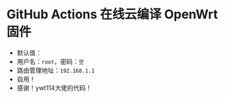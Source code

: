 # GitHub Actions 在线云编译 OpenWrt 固件
- 默认值：
- 用户名：`root`，密码：`空`
- 路由管理地址：`192.168.1.1`
- 自用！
- 感谢！ywt114大佬的代码！

